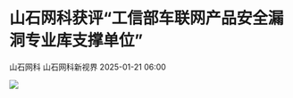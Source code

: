 #  山石网科获评“工信部车联网产品安全漏洞专业库支撑单位”   
山石网科  山石网科新视界   2025-01-21 06:00  
  
![](https://mmbiz.qpic.cn/sz_mmbiz_jpg/NGIAw2Z6vnJrQpQibllR4vIbA2ibfPkK4C2v83vtuVbRPfsbFgsg7Jht8IlCibUSRpryk0W20VceNzBmGGxEAbdFw/640?wx_fmt=jpeg&from=appmsg "")  
  
